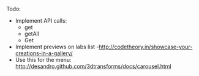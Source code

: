 Todo:

* Implement API calls:
  * get
  * getAll
  * Get 
* Implement previews on labs list -http://codetheory.in/showcase-your-creations-in-a-gallery/
* Use this for the menu: http://desandro.github.com/3dtransforms/docs/carousel.html
